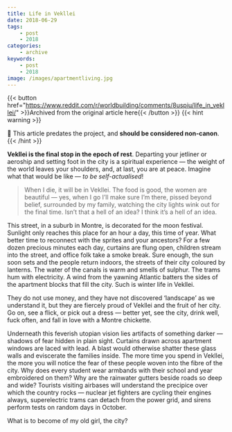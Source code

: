 ```yaml
---
title: Life in Vekllei
date: 2018-06-29
tags:
    - post
    - 2018
categories:
    - archive
keywords:
    - post
    - 2018
image: /images/apartmentliving.jpg
---
```

{{< button href="https://www.reddit.com/r/worldbuilding/comments/8uspiu/life_in_vekllei/" >}}Archived from the original article here{{< /button >}}
{{< hint warning >}}

🌺 This article predates the project, and **should be considered non-canon**.
{{< /hint >}}

**Vekllei is the final stop in the epoch of rest**. Departing your jetliner or aeroship and setting foot in the city is a spiritual experience  —  the weight of the world leaves your shoulders, and, at last, you are at peace. Imagine what that would be like  —  *to be self-actualised*!

>When I die, it will be in Vekllei. The food is good, the women are beautiful — yes, when I go I’ll make sure I’m there, pissed beyond belief, surrounded by my family, watching the city lights wink out for the final time. Isn’t that a hell of an idea? I think it’s a hell of an idea.

This street, in a suburb in Montre, is decorated for the moon festival. Sunlight only reaches this place for an hour a day, this time of year. What better time to reconnect with the sprites and your ancestors? For a few dozen precious minutes each day, curtains are flung open, children stream into the street, and office folk take a smoke break. Sure enough, the sun soon sets and the people return indoors, the streets of their city coloured by lanterns. The water of the canals is warm and smells of sulphur. The trams hum with electricity. A wind from the yawning Atlantic batters the sides of the apartment blocks that fill the city. Such is winter life in Vekllei.

They do not use money, and they have not discovered ‘landscape’ as we understand it, but they are fiercely proud of Vekllei and the fruit of her city. Go on, see a flick, or pick out a dress —  better yet, see the city, drink well, fuck often, and fall in love with a Montre chickette.

Underneath this feverish utopian vision lies artifacts of something darker  —  shadows of fear hidden in plain sight. Curtains drawn across apartment windows are laced with lead. A blast would otherwise shatter these glass walls and eviscerate the families inside. The more time you spend in Vekllei, the more you will notice the fear of these people woven into the fibre of the city. Why does every student wear armbands with their school and year embroidered on them? Why are the rainwater gutters beside roads so deep and wide? Tourists visiting airbases will understand the precipice over which the country rocks  —  nuclear jet fighters are cycling their engines always, superelectric trams can detach from the power grid, and sirens perform tests on random days in October.

What is to become of my old girl, the city?
